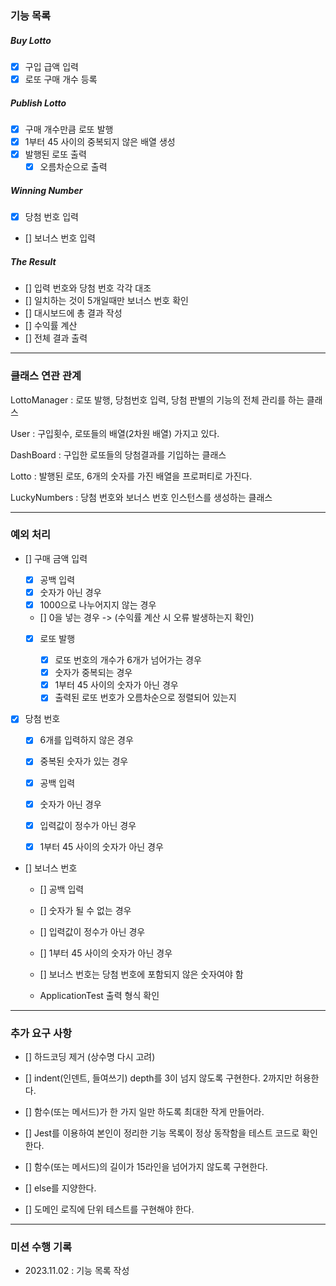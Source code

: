 ### 기능 목록

##### Buy Lotto

- [x] 구입 급액 입력
- [x] 로또 구매 개수 등록

##### Publish Lotto

- [x] 구매 개수만큼 로또 발행
- [x] 1부터 45 사이의 중복되지 않은 배열 생성
- [x] 발행된 로또 출력
  - [x] 오름차순으로 출력

##### Winning Number

- [x] 당첨 번호 입력
- [] 보너스 번호 입력

##### The Result

- [] 입력 번호와 당첨 번호 각각 대조
- [] 일치하는 것이 5개일때만 보너스 번호 확인
- [] 대시보드에 총 결과 작성
- [] 수익률 계산
- [] 전체 결과 출력

---

### 클래스 연관 관계

LottoManager : 로또 발행, 당첨번호 입력, 당첨 판별의 기능의 전체 관리를 하는 클래스

User : 구입횟수, 로또들의 배열(2차원 배열) 가지고 있다.

DashBoard : 구입한 로또들의 당첨결과를 기입하는 클래스

Lotto : 발행된 로또, 6개의 숫자를 가진 배열을 프로퍼티로 가진다.

LuckyNumbers : 당첨 번호와 보너스 번호 인스턴스를 생성하는 클래스

---

### 예외 처리

- [] 구매 금액 입력

  - [x] 공백 입력
  - [x] 숫자가 아닌 경우
  - [x] 1000으로 나누어지지 않는 경우
  - [] 0을 넣는 경우 -> (수익률 계산 시 오류 발생하는지 확인)

  - [x] 로또 발행

    - [x] 로또 번호의 개수가 6개가 넘어가는 경우
    - [x] 숫자가 중복되는 경우
    - [x] 1부터 45 사이의 숫자가 아닌 경우
    - [x] 출력된 로또 번호가 오름차순으로 정렬되어 있는지

- [x] 당첨 번호

  - [x] 6개를 입력하지 않은 경우
  - [x] 중복된 숫자가 있는 경우

  - [x] 공백 입력
  - [x] 숫자가 아닌 경우
  - [x] 입력값이 정수가 아닌 경우
  - [x] 1부터 45 사이의 숫자가 아닌 경우

- [] 보너스 번호

  - [] 공백 입력
  - [] 숫자가 될 수 없는 경우
  - [] 입력값이 정수가 아닌 경우
  - [] 1부터 45 사이의 숫자가 아닌 경우
  - [] 보너스 번호는 당첨 번호에 포함되지 않은 숫자여야 함

  - ApplicationTest 출력 형식 확인

---

### 추가 요구 사항

- [] 하드코딩 제거 (상수명 다시 고려)
- [] indent(인덴트, 들여쓰기) depth를 3이 넘지 않도록 구현한다. 2까지만 허용한다.
- [] 함수(또는 메서드)가 한 가지 일만 하도록 최대한 작게 만들어라.
- [] Jest를 이용하여 본인이 정리한 기능 목록이 정상 동작함을 테스트 코드로 확인한다.

- [] 함수(또는 메서드)의 길이가 15라인을 넘어가지 않도록 구현한다.
- [] else를 지양한다.
- [] 도메인 로직에 단위 테스트를 구현해야 한다.

---

### 미션 수행 기록

- 2023.11.02 : 기능 목록 작성
